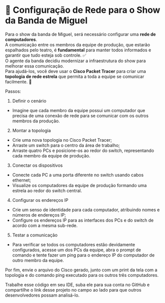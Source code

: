 # 🎸 Configuração de Rede para o Show da Banda de Miguel

Para o show da banda de Miguel, será necessário configurar uma **rede de computadores**. <br>
A comunicação entre os membros da equipe de produção, que estarão espalhados pelo teatro,
é **fundamental** para manter todos informados e garantir que tudo esteja sob controle. ✅<br>
O agente da banda decidiu modernizar a infraestrutura do show para melhorar essa comunicação. <br>
Para ajudá-los, você deve usar o **Cisco Packet Tracer** para criar uma **topologia de rede estrela** que permita a toda a equipe se comunicar facilmente. 🌟

Passos:
1. Definir o cenário
- Imagine que cada membro da equipe possui um computador que precisa de uma conexão de rede para se comunicar com os outros membros da produção.

2. Montar a topologia
- Crie uma nova topologia no Cisco Packet Tracer; 
- Arraste um switch para o centro da área de trabalho; 
- Arraste quatro PCs e posicione-os ao redor do switch, representando cada membro da equipe de produção.

3. Conectar os dispositivos
- Conecte cada PC a uma porta diferente no switch usando cabos ethernet;
- Visualize os computadores da equipe de produção formando uma estrela ao redor do switch central.

4. Configurar os endereços IP
- Crie um senso de identidade para cada computador, atribuindo nomes e números de endereços IP;
- Configure os endereços IP para as interfaces dos PCs e do switch de acordo com a mesma sub-rede.

5. Testar a comunicação
- Para verificar se todos os computadores estão devidamente configurados, acesse um dos PCs da equipe, abra o prompt de comando e tente fazer um ping para o endereço IP do computador de outro membro da equipe.

Por fim, envie o arquivo do Cisco gerado, junto com um print da tela com a topologia e do comando ping executado para os outros três computadores.

Trabalhe esse código em seu IDE, suba ele para sua conta no GitHub e compartilhe o link desse projeto no campo ao lado para que outros desenvolvedores possam analisá-lo.
